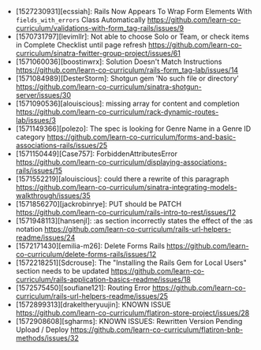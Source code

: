 * [1527230931][ecssiah]: Rails Now Appears To Wrap Form Elements With `fields_with_errors` Class Automatically https://github.com/learn-co-curriculum/validations-with-form_tag-rails/issues/9  
* [1570731797][levimllr]: Not able to choose Solo or Team, or check items in Complete Checklist until page refresh https://github.com/learn-co-curriculum/sinatra-fwitter-group-project/issues/61  
* [1571060036][boostinwrx]: Solution Doesn't Match Instructions https://github.com/learn-co-curriculum/rails-form_tag-lab/issues/14  
* [1571084989][DesterStorm]: Shotgun gem 'No such file or directory' https://github.com/learn-co-curriculum/sinatra-shotgun-server/issues/30  
* [1571090536][alouiscious]: missing array for content and completion https://github.com/learn-co-curriculum/rack-dynamic-routes-lab/issues/3  
* [1571149366][polezo]: The spec is looking for Genre Name in a Genre ID category  https://github.com/learn-co-curriculum/forms-and-basic-associations-rails/issues/25  
* [1571150449][Case757]: ForbiddenAttributesError https://github.com/learn-co-curriculum/displaying-associations-rails/issues/15  
* [1571552219][alouiscious]: could there a rewrite of this paragraph https://github.com/learn-co-curriculum/sinatra-integrating-models-walkthrough/issues/35  
* [1571856270][jackrobinrye]: PUT should be PATCH https://github.com/learn-co-curriculum/rails-intro-to-rest/issues/12  
* [1571948113][hansenjl]: :as section incorrectly states the effect of the :as notation https://github.com/learn-co-curriculum/rails-url-helpers-readme/issues/24  
* [1572171430][emilia-m26]: Delete Forms Rails https://github.com/learn-co-curriculum/delete-forms-rails/issues/12  
* [1572218251][Sdcrouse]: The "Installing the Rails Gem for Local Users" section needs to be updated https://github.com/learn-co-curriculum/rails-application-basics-readme/issues/18  
* [1572575450][soufiane121]: Routing Error https://github.com/learn-co-curriculum/rails-url-helpers-readme/issues/25  
* [1572899313][drakeltheryuujin]: KNOWN ISSUE https://github.com/learn-co-curriculum/flatiron-store-project/issues/28  
* [1572908608][sgharms]: KNOWN ISSUES: Rewritten Version Pending Upload / Deploy https://github.com/learn-co-curriculum/flatiron-bnb-methods/issues/32  

